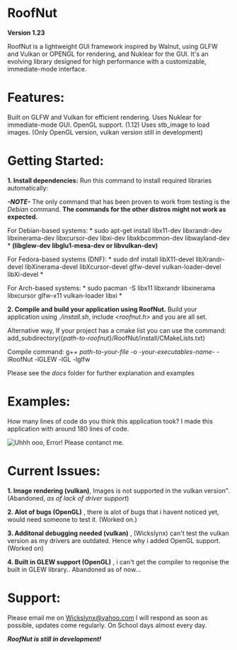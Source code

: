 # RoofNut

**Version 1.23**

RoofNut is a lightweight GUI framework inspired by Walnut, using GLFW and Vulkan or OPENGL for rendering, and Nuklear for the GUI. It's an evolving library designed for high performance with a customizable, immediate-mode interface.

# Features:
Built on GLFW and Vulkan for efficient rendering.
Uses Nuklear for immediate-mode GUI.
OpenGL support. (1.12)
Uses stb_image to load images. (Only OpenGL version, vulkan version still in development)

# Getting Started:

**1. Install dependencies:**
Run this command to install required libraries automatically: 

***-NOTE-***
The only command that has been proven to work from testing is the *Debian* command. **The commands for the other distros might not work as expected.**

For Debian-based systems: * sudo apt-get install libx11-dev libxrandr-dev libxinerama-dev libxcursor-dev libxi-dev libxkbcommon-dev libwayland-dev *
**(**libglew-dev libglu1-mesa-dev or libvulkan-dev**)** 

For Fedora-based systems (DNF): * sudo dnf install libX11-devel libXrandr-devel libXinerama-devel libXcursor-devel glfw-devel vulkan-loader-devel libXi-devel * 

For Arch-based systems: * sudo pacman -S libx11 libxrandr libxinerama libxcursor glfw-x11 vulkan-loader libxi *




**2. Compile and build your application using RoofNut.**
Build your application using *./install.sh*, include *<roofnut.h>* and you are all set.

Alternative way, If your project has a cmake list you can use the command: add_subdirectory({*path-to-roofnut*}/RoofNut/install/CMakeLists.txt)

Compile command: g++ *path-to-your-file* -o *-your-executables-name-* -lRoofNut  -lGLEW -lGL -lglfw

Please see the *docs* folder for further explanation and examples

# Examples:
How many lines of code do you think this application took? I made this application with around 180 lines of code.

![Uhhh ooo, Error! Please contanct me.](docs/examples/example-images/main-screenshot.png)



# Current Issues:


**1. Image rendering (vulkan)**, Images is not supported in the vulkan version". (Abandoned, *as of lack of driver support*)

**2. Alot of bugs (OpenGL)** , there is alot of bugs that i havent noticed yet, would need someone to test it. (Worked on.)

**3. Additonal debugging needed (vulkan)** , (Wickslynx) can't test the vulkan version as my drivers are outdated. Hence why i added OpenGL support. (Worked on)

**4. Built in GLEW support (OpenGL)** , i can't get the compiler to reqonise the built in GLEW library.. Abandoned as of now...



# Support:
Please email me on Wickslynx@yahoo.com
I will respond as soon as possible, updates come regularly. On School days almost every day.

***RoofNut is still in development!***
